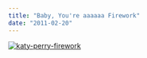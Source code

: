 ```yaml
---
title: "Baby, You're aaaaaa Firework"
date: "2011-02-20"
---
```


[![](http://nickfoden.files.wordpress.com/2011/02/katy-perry-firework.jpg "katy-perry-firework")](http://nickfoden.files.wordpress.com/2011/02/katy-perry-firework.jpg)
